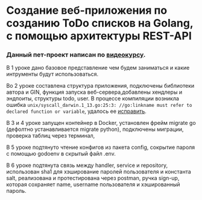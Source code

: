 # Создание веб-приложения по созданию ToDo списков на Golang, с помощью архитектуры REST-API

### Данный пет-проект написан по [видеокурсу](https://www.youtube.com/playlist?list=PLbTTxxr-hMmyFAvyn7DeOgNRN8BQdjFm8).

В 1 уроке дано базовое представление чем будем заниматься и какие интрументы будут использоваться.

Во 2 уроке составлена структура приложения, подключены библиотеки автора и GIN, функция запуска веб-сервера,добавлены хендлеры и эндпоиты, структуры todo, user.
В процессе компиляции возникла ошибка `unix/syscall_darwin.1_13.go:25:3: //go:linkname must refer to declared function or variable`, удалось ее [исправить](https://stackoverflow.com/questions/71507321/go-1-18-build-error-on-mac-unix-syscall-darwin-1-13-go253-golinkname-mus).

В 3 и 4 уроке запущен контейнер в Docker, установлен фрейм migrate go (дефолтно устанавливается migrate python), подключены миграции, проверка таблиц через терминал, 

В 5 уроке  подтянуто чтение конфигов из пакета config, сокрытие пароля с помощью godoenv в скрытый файл .env.

В 6 уроке подтянута связь между handler, service и repository, использован sha1 для хэширование паролей пользователя и константа salt, реализована и протестирована через postman, ручка sign-up, которая сохраняет name, username пользователя и хэшированный пароль.
